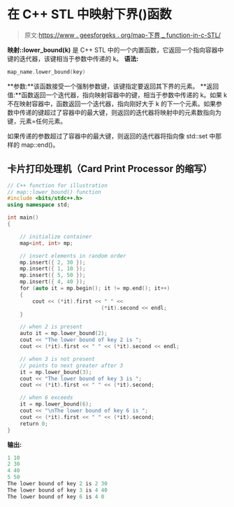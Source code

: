 # 在 C++ STL 中映射下界()函数

> 原文:[https://www . geesforgeks . org/map-下界 _ function-in-c-STL/](https://www.geeksforgeeks.org/map-lower_bound-function-in-c-stl/)

**映射::lower_bound(k)** 是 C++ STL 中的一个内置函数，它返回一个指向容器中键的迭代器，该键相当于参数中传递的 k。
**语法:**

```cpp
map_name.lower_bound(key)

```

**参数:**该函数接受一个强制参数键，该键指定要返回其下界的元素。
**返回值:**函数返回一个迭代器，指向映射容器中的键，相当于参数中传递的 k。如果 k 不在映射容器中，函数返回一个迭代器，指向刚好大于 k 的下一个元素。如果参数中传递的键超过了容器中的最大键，则返回的迭代器将映射中的元素数指向为键，元素=任何元素。

如果传递的参数超过了容器中的最大键，则返回的迭代器将指向像 std::set 中那样的 map::end()。

## 卡片打印处理机（Card Print Processor 的缩写）

```cpp
// C++ function for illustration
// map::lower_bound() function
#include <bits/stdc++.h>
using namespace std;

int main()
{

    // initialize container
    map<int, int> mp;

    // insert elements in random order
    mp.insert({ 2, 30 });
    mp.insert({ 1, 10 });
    mp.insert({ 5, 50 });
    mp.insert({ 4, 40 });
    for (auto it = mp.begin(); it != mp.end(); it++)
    {
        cout << (*it).first << " " <<
                              (*it).second << endl;
    }

    // when 2 is present
    auto it = mp.lower_bound(2);
    cout << "The lower bound of key 2 is ";
    cout << (*it).first << " " << (*it).second << endl;

    // when 3 is not present
    // points to next greater after 3
    it = mp.lower_bound(3);
    cout << "The lower bound of key 3 is ";
    cout << (*it).first << " " << (*it).second;

    // when 6 exceeds
    it = mp.lower_bound(6);
    cout << "\nThe lower bound of key 6 is ";
    cout << (*it).first << " " << (*it).second;
    return 0;
}
```

**输出:**

```cpp
1 10
2 30
4 40
5 50
The lower bound of key 2 is 2 30
The lower bound of key 3 is 4 40
The lower bound of key 6 is 4 0

```
